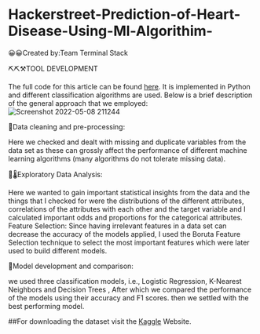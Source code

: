 # Hackerstreet-Prediction-of-Heart-Disease-Using-Ml-Algorithim-
😀😀Created by:Team  Terminal Stack

⛏⛏⚒TOOL DEVELOPMENT


The full code for this article can be found [here](https://colab.research.google.com/drive/1l3Pjn7bKTpBlpwkYnIyf0TXd1ww7Xdhi#scrollTo=7DcSgEZEeOB-). It is implemented in Python and different classification algorithms are used. Below is a brief description of the general approach that we employed:
                                                            ![Screenshot 2022-05-08 211244](https://user-images.githubusercontent.com/87866766/167304961-e8d6ee98-ba6f-48d8-856d-c87265be0e2d.png)


🎫Data cleaning and pre-processing: 

Here we checked and dealt with missing and duplicate variables from the data set as these can grossly affect the performance of different machine learning algorithms (many algorithms do not tolerate missing data).

📰🌡Exploratory Data Analysis:

Here we wanted to gain important statistical insights from the data and the things that I checked for were the distributions of the different attributes, correlations of the attributes with each other and the target variable and I calculated important odds and proportions for the categorical attributes.
Feature Selection: Since having irrelevant features in a data set can decrease the accuracy of the models applied, I used the Boruta Feature Selection technique to select the most important features which were later used to build different models.

🧪Model development and comparison: 

we  used three classification models, i.e., Logistic Regression, K-Nearest Neighbors and Decision Trees , After which we compared the performance of the models using their accuracy and F1 scores.  then we settled with the best performing model.



##For downloading the dataset visit the [Kaggle](https://www.kaggle.com/datasets/aasheesh200/framingham-heart-study-dataset) Website.
